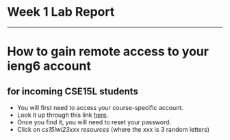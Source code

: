 # Week 1 Lab Report
---
# How to gain remote access to your ieng6 account
## for incoming CSE15L students
* You will first need to access your course-specific account.
* Look it up through this link [here](https://sdacs.ucsd.edu/~icc/index.php).
* Once you find it, you will need to reset your password. 
* Click on *cs15lwi23xxx resources* (where the xxx is 3 random letters)

